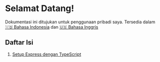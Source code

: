 # Selamat Datang!

Dokumentasi ini ditujukan untuk penggunaan pribadi saya. Tersedia dalam [🇮🇩 Bahasa Indonesia](./README-IN.md) dan [🇺🇸 Bahasa Inggris](./README.md)

## Daftar Isi

1. [Setup Express dengan TypeScript](./setup-express-with-typescript/README-IN.md)
